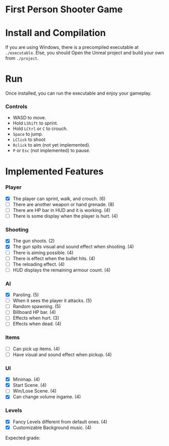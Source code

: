 # First Person Shooter Game

# Install and Compilation

If you are using Windows, there is a precompiled executable at `./executable`.
Else, you should Open the Unreal project and build your own from `./project`.

# Run

Once installed, you can run the executable and enjoy your gameplay.

### Controls
- WASD to move.
- Hold `LShift` to sprint.
- Hold `LCtrl` or `C` to crouch.
- `Space` to jump.
- `LClick` to shoot
- `Rclick` to aim (not yet implemented).
- `P` or `Esc` (not implemented) to pause.

# Implemented Features

### Player
- [x] The player can sprint, walk, and crouch. (6)
- [ ] There are another weapon or hand grenade. (8)
- [ ] There are HP bar in HUD and it is working. (4)
- [ ] There is some display when the player is hurt. (4)

### Shooting
- [x] The gun shoots. (2)
- [x] The gun spits visual and sound effect when shooting. (4)
- [ ] There is aiming possible. (4)
- [ ] There is effect when the bullet hits. (4)
- [ ] The reloading effect. (4)
- [ ] HUD displays the remaining armour count. (4)

### AI
- [x] Paroling. (5)
- [ ] When it sees the player it attacks. (5)
- [ ] Random spawning. (5)
- [ ] Billboard HP bar. (4)
- [ ] Effects when hurt. (3)
- [ ] Effects when dead. (4)

### Items
- [ ] Can pick up items. (4)
- [ ] Have visual and sound effect when pickup. (4)

### UI
- [x] Minimap. (4)
- [x] Start Scene. (4)
- [ ] Win/Lose Scene. (4)
- [x] Can change volume ingame. (4) 

### Levels
- [x] Fancy Levels different from default ones. (4)
- [x] Customizable Background music. (4) 

Expected grade: 